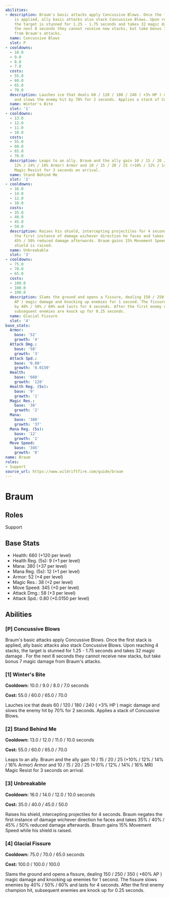```yaml
---
abilities:
- description: Braum's basic attacks apply Concussive Blows. Once the first stack
    is applied, ally basic attacks also stack Concussive Blows. Upon reaching 4 stacks,
    the target is stunned for 1.25 - 1.75 seconds and takes 32 magic damage . For
    the next 8 seconds they cannot receive new stacks, but take bonus 7 magic damage
    from Braum's attacks.
  name: Concussive Blows
  slot: P
- cooldowns:
  - 10.0
  - 9.0
  - 8.0
  - 7.0
  costs:
  - 55.0
  - 60.0
  - 65.0
  - 70.0
  description: Lauches ice that deals 60 / 120 / 180 / 240 ( +3% HP ) magic damage
    and slows the enemy hit by 70% for 2 seconds. Applies a stack of Concussive Blows.
  name: Winter's Bite
  slot: '1'
- cooldowns:
  - 13.0
  - 12.0
  - 11.0
  - 10.0
  costs:
  - 55.0
  - 60.0
  - 65.0
  - 70.0
  description: Leaps to an ally. Braum and the ally gain 10 / 15 / 20 / 25 (+10% /
    12% / 14% / 16% Armor) Armor and 10 / 15 / 20 / 25 (+10% / 12% / 14% / 16% MR)
    Magic Resist for 3 seconds on arrival.
  name: Stand Behind Me
  slot: '2'
- cooldowns:
  - 16.0
  - 14.0
  - 12.0
  - 10.0
  costs:
  - 35.0
  - 40.0
  - 45.0
  - 50.0
  description: Raises his shield, intercepting projectiles for 4 seconds. Braum negates
    the first instance of damage wichever direction he faces and takes 35% / 40% /
    45% / 50% reduced damage afterwards. Braum gains 15% Movement Speed while his
    shield is raised.
  name: Unbreakable
  slot: '3'
- cooldowns:
  - 75.0
  - 70.0
  - 65.0
  costs:
  - 100.0
  - 100.0
  - 100.0
  description: Slams the ground and opens a fissure, dealing 150 / 250 / 350 ( +60%
    AP ) magic damage and knocking up enemies for 1 second. The fissure slows enemies
    by 40% / 50% / 60% and lasts for 4 seconds. After the first enemy champion hit,
    subsequent enemies are knock up for 0.25 seconds.
  name: Glacial Fissure
  slot: '4'
base_stats:
  Armor:
    base: '52'
    growth: '4'
  Attack Dmg.:
    base: '58'
    growth: '3'
  Attack Spd.:
    base: '0.80'
    growth: '0.0150'
  Health:
    base: '660'
    growth: '120'
  Health Reg. (5s):
    base: '9'
    growth: '1'
  Magic Res.:
    base: '38'
    growth: '2'
  Mana:
    base: '380'
    growth: '37'
  Mana Reg. (5s):
    base: '12'
    growth: '1'
  Move Speed:
    base: '345'
    growth: '0'
name: Braum
roles:
- Support
source_url: https://www.wildriftfire.com/guide/braum
---
```


# Braum

## Roles

Support

## Base Stats

- Health: 660 (+120 per level)
- Health Reg. (5s): 9 (+1 per level)
- Mana: 380 (+37 per level)
- Mana Reg. (5s): 12 (+1 per level)
- Armor: 52 (+4 per level)
- Magic Res.: 38 (+2 per level)
- Move Speed: 345 (+0 per level)
- Attack Dmg.: 58 (+3 per level)
- Attack Spd.: 0.80 (+0.0150 per level)

## Abilities

### [P] Concussive Blows

Braum's basic attacks apply Concussive Blows. Once the first stack is applied, ally basic attacks also stack Concussive Blows. Upon reaching 4 stacks, the target is stunned for 1.25 - 1.75 seconds and takes 32 magic damage . For the next 8 seconds they cannot receive new stacks, but take bonus 7 magic damage from Braum's attacks.

### [1] Winter's Bite

**Cooldown:** 10.0 / 9.0 / 8.0 / 7.0 seconds

**Cost:** 55.0 / 60.0 / 65.0 / 70.0

Lauches ice that deals 60 / 120 / 180 / 240 ( +3% HP ) magic damage and slows the enemy hit by 70% for 2 seconds. Applies a stack of Concussive Blows.

### [2] Stand Behind Me

**Cooldown:** 13.0 / 12.0 / 11.0 / 10.0 seconds

**Cost:** 55.0 / 60.0 / 65.0 / 70.0

Leaps to an ally. Braum and the ally gain 10 / 15 / 20 / 25 (+10% / 12% / 14% / 16% Armor) Armor and 10 / 15 / 20 / 25 (+10% / 12% / 14% / 16% MR) Magic Resist for 3 seconds on arrival.

### [3] Unbreakable

**Cooldown:** 16.0 / 14.0 / 12.0 / 10.0 seconds

**Cost:** 35.0 / 40.0 / 45.0 / 50.0

Raises his shield, intercepting projectiles for 4 seconds. Braum negates the first instance of damage wichever direction he faces and takes 35% / 40% / 45% / 50% reduced damage afterwards. Braum gains 15% Movement Speed while his shield is raised.

### [4] Glacial Fissure

**Cooldown:** 75.0 / 70.0 / 65.0 seconds

**Cost:** 100.0 / 100.0 / 100.0

Slams the ground and opens a fissure, dealing 150 / 250 / 350 ( +60% AP ) magic damage and knocking up enemies for 1 second. The fissure slows enemies by 40% / 50% / 60% and lasts for 4 seconds. After the first enemy champion hit, subsequent enemies are knock up for 0.25 seconds.

